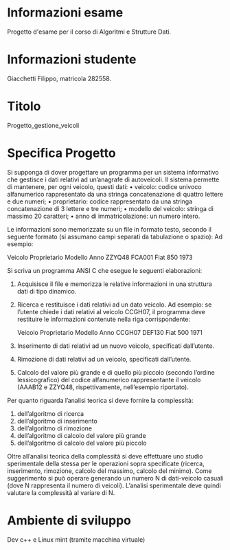 # Informazioni esame
Progetto d'esame per il corso di Algoritmi e Strutture Dati. 

# Informazioni studente
Giacchetti Filippo, matricola 282558.

# Titolo
Progetto_gestione_veicoli

# Specifica Progetto
Si supponga di dover progettare un programma per un sistema informativo che gestisce i dati relativi ad
un’anagrafe di autoveicoli. Il sistema permette di mantenere, per ogni veicolo, questi dati:
• veicolo: codice univoco alfanumerico rappresentato da una stringa concatenazione di quattro lettere e
           due numeri;
• proprietario: codice rappresentato da una stringa concatenazione di 3 lettere e tre numeri;
• modello del veicolo: stringa di massimo 20 caratteri;
• anno di immatricolazione: un numero intero.

Le informazioni sono memorizzate su un file in formato testo, secondo il seguente formato (si assumano campi
separati da tabulazione o spazio):
Ad esempio:

Veicolo Proprietario Modello  Anno
ZZYQ48  FCA001       Fiat 850 1973

Si scriva un programma ANSI C che esegue le seguenti elaborazioni:
1. Acquisisce il file e memorizza le relative informazioni in una struttura dati di tipo dinamico.
2. Ricerca e restituisce i dati relativi ad un dato veicolo. 
   Ad esempio: se l’utente chiede i dati relativi al
   veicolo CCGH07, il programma deve restituire le informazioni contenute nella riga corrispondente:
   
   Veicolo Proprietario Modello   Anno
   CCGH07  DEF130       Fiat 500  1971
   
3. Inserimento di dati relativi ad un nuovo veicolo, specificati dall’utente.
4. Rimozione di dati relativi ad un veicolo, specificati dall’utente.
5. Calcolo del valore più grande e di quello più piccolo (secondo l’ordine lessicografico) del codice alfanumerico
   rappresentante il veicolo (AAAB12 e ZZYQ48, rispettivamente, nell’esempio riportato).
   
Per quanto riguarda l’analisi teorica si deve fornire la complessità:
1. dell’algoritmo di ricerca
2. dell’algoritmo di inserimento
3. dell’algoritmo di rimozione
4. dell’algoritmo di calcolo del valore più grande
5. dell’algoritmo di calcolo del valore più piccolo

Oltre all’analisi teorica della complessità si deve effettuare uno studio sperimentale della stessa per le operazioni
sopra specificate (ricerca, inserimento, rimozione, calcolo del massimo, calcolo del minimo). Come suggerimento
si può operare generando un numero N di dati-veicolo casuali (dove N rappresenta il numero di veicoli). L’analisi
sperimentale deve quindi valutare la complessità al variare di N.

# Ambiente di sviluppo
Dev c++ e Linux mint (tramite macchina virtuale)
